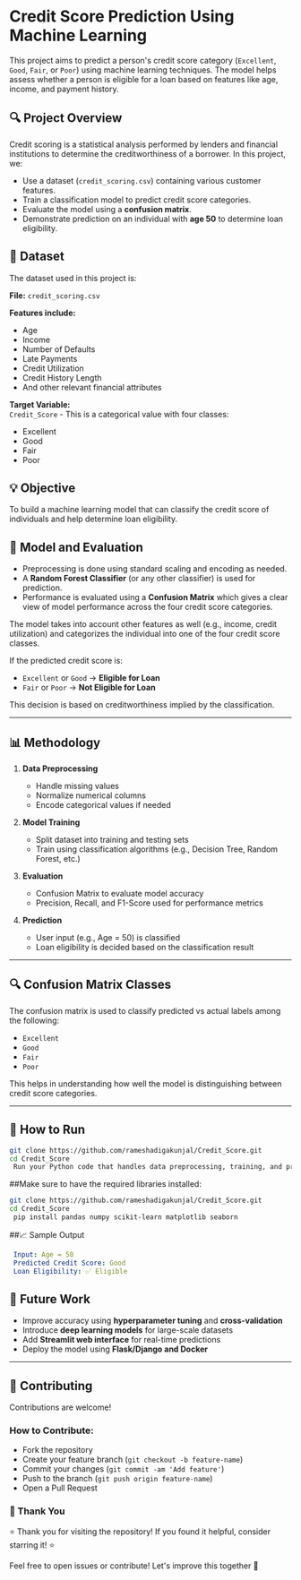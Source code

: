 # Credit Score Prediction Using Machine Learning

This project aims to predict a person's credit score category (`Excellent`, `Good`, `Fair`, or `Poor`) using machine learning techniques. The model helps assess whether a person is eligible for a loan based on features like age, income, and payment history.

## 🔍 Project Overview

Credit scoring is a statistical analysis performed by lenders and financial institutions to determine the creditworthiness of a borrower. In this project, we:

- Use a dataset (`credit_scoring.csv`) containing various customer features.
- Train a classification model to predict credit score categories.
- Evaluate the model using a **confusion matrix**.
- Demonstrate prediction on an individual with **age 50** to determine loan eligibility.

## 📁 Dataset

The dataset used in this project is:

**File:** `credit_scoring.csv`

**Features include:**
- Age
- Income
- Number of Defaults
- Late Payments
- Credit Utilization
- Credit History Length
- And other relevant financial attributes

**Target Variable:**  
`Credit_Score` - This is a categorical value with four classes:
- Excellent
- Good
- Fair
- Poor

## 💡 Objective

To build a machine learning model that can classify the credit score of individuals and help determine loan eligibility.

## 🧪 Model and Evaluation

- Preprocessing is done using standard scaling and encoding as needed.
- A **Random Forest Classifier** (or any other classifier) is used for prediction.
- Performance is evaluated using a **Confusion Matrix** which gives a clear view of model performance across the four credit score categories.


The model takes into account other features as well (e.g., income, credit utilization) and categorizes the individual into one of the four credit score classes.

If the predicted credit score is:

- `Excellent` or `Good` → **Eligible for Loan**
- `Fair` or `Poor` → **Not Eligible for Loan**

This decision is based on creditworthiness implied by the classification.

---

## 📊 Methodology

1. **Data Preprocessing**
   - Handle missing values
   - Normalize numerical columns
   - Encode categorical values if needed

2. **Model Training**
   - Split dataset into training and testing sets
   - Train using classification algorithms (e.g., Decision Tree, Random Forest, etc.)

3. **Evaluation**
   - Confusion Matrix to evaluate model accuracy
   - Precision, Recall, and F1-Score used for performance metrics

4. **Prediction**
   - User input (e.g., Age = 50) is classified
   - Loan eligibility is decided based on the classification result

---

## 🔍 Confusion Matrix Classes

The confusion matrix is used to classify predicted vs actual labels among the following:

- `Excellent`
- `Good`
- `Fair`
- `Poor`

This helps in understanding how well the model is distinguishing between credit score categories.

---

## 🚀 How to Run

```bash
git clone https://github.com/rameshadigakunjal/Credit_Score.git
cd Credit_Score
 Run your Python code that handles data preprocessing, training, and prediction.

```
##Make sure to have the required libraries installed:
```bash
git clone https://github.com/rameshadigakunjal/Credit_Score.git
cd Credit_Score
 pip install pandas numpy scikit-learn matplotlib seaborn
```
##📈 Sample Output
```yaml
 Input: Age = 50
 Predicted Credit Score: Good
 Loan Eligibility: ✅ Eligible

```
## 🌱 Future Work

- Improve accuracy using **hyperparameter tuning** and **cross-validation**
- Introduce **deep learning models** for large-scale datasets
- Add **Streamlit web interface** for real-time predictions
- Deploy the model using **Flask/Django and Docker**

---

## 🤝 Contributing

Contributions are welcome!

### How to Contribute:

- Fork the repository  
- Create your feature branch (`git checkout -b feature-name`)  
- Commit your changes (`git commit -am 'Add feature'`)  
- Push to the branch (`git push origin feature-name`)  
- Open a Pull Request


### 🙏 Thank You

⭐ Thank you for visiting the repository! If you found it helpful, consider starring it! ⭐

Feel free to open issues or contribute! Let's improve this together 💪




